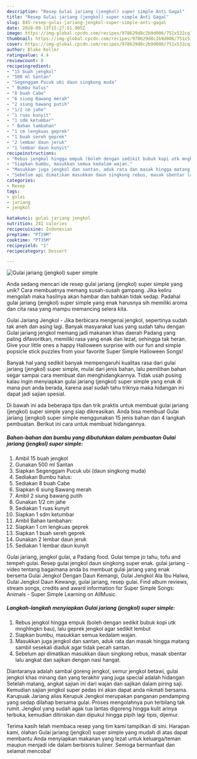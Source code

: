 ```yaml
---
description: "Resep Gulai jariang (jengkol) super simple Anti Gagal"
title: "Resep Gulai jariang (jengkol) super simple Anti Gagal"
slug: 845-resep-gulai-jariang-jengkol-super-simple-anti-gagal
date: 2020-09-13T15:27:51.905Z
image: https://img-global.cpcdn.com/recipes/978629d8c2b9d006/751x532cq70/gulai-jariang-jengkol-super-simple-foto-resep-utama.jpg
thumbnail: https://img-global.cpcdn.com/recipes/978629d8c2b9d006/751x532cq70/gulai-jariang-jengkol-super-simple-foto-resep-utama.jpg
cover: https://img-global.cpcdn.com/recipes/978629d8c2b9d006/751x532cq70/gulai-jariang-jengkol-super-simple-foto-resep-utama.jpg
author: Blake Keller
ratingvalue: 4.4
reviewcount: 8
recipeingredient:
- "15 buah jengkol"
- "500 ml Santan"
- "Segenggam Pucuk ubi daun singkong muda"
- " Bumbu halus"
- "8 buah Cabe"
- "6 siung Bawang merah"
- "2 siung bawang putih"
- "1/2 cm jahe"
- "1 ruas kunyit"
- "1 sdm ketumbar"
- " Bahan tambahan"
- "1 cm lengkuas geprek"
- "1 buah sereh geprek"
- "2 lembar daun jeruk"
- "1 lembar daun kunyit"
recipeinstructions:
- "Rebus jengkol hingga empuk (boleh dengan sedikit bubuk kopi utk mnghlngkn bau), lalu geprek jengkol agar sedikit lembut"
- "Siapkan bumbu, masukkan semua kedalam wajan."
- "Masukkan juga jengkol dan santan, aduk rata dan masak hingga matang sambil sesekali diaduk agar tidak pecah santan."
- "Sebelum api dimatikan masukkan daun singkong rebus, masak sbentar lalu angkat dan sajikan dengan nasi hangat."
categories:
- Resep
tags:
- gulai
- jariang
- jengkol

katakunci: gulai jariang jengkol 
nutrition: 241 calories
recipecuisine: Indonesian
preptime: "PT29M"
cooktime: "PT35M"
recipeyield: "1"
recipecategory: Dessert

---
```



![Gulai jariang (jengkol) super simple](https://img-global.cpcdn.com/recipes/978629d8c2b9d006/751x532cq70/gulai-jariang-jengkol-super-simple-foto-resep-utama.jpg)

Anda sedang mencari ide resep gulai jariang (jengkol) super simple yang unik? Cara membuatnya memang susah-susah gampang. Jika keliru mengolah maka hasilnya akan hambar dan bahkan tidak sedap. Padahal gulai jariang (jengkol) super simple yang enak harusnya sih memiliki aroma dan cita rasa yang mampu memancing selera kita.

Gulai Jariang Jengkol - Jika berbicara mengenai jengkol, sepertinya sudah tak aneh dan asing lagi. Banyak masyarakat luas yang sudah tahu dengan Gulai jariang jengkol memang jadi makanan khas daerah Padang yang paling difavoritkan, memiliki rasa yang enak dan lezat, sehingga tak heran. Give your little ones a happy Halloween surprise with our fun and simple popsicle stick puzzles from your favorite Super Simple Halloween Songs!

Banyak hal yang sedikit banyak mempengaruhi kualitas rasa dari gulai jariang (jengkol) super simple, mulai dari jenis bahan, lalu pemilihan bahan segar sampai cara membuat dan menghidangkannya. Tidak usah pusing kalau ingin menyiapkan gulai jariang (jengkol) super simple yang enak di mana pun anda berada, karena asal sudah tahu triknya maka hidangan ini dapat jadi sajian spesial.


Di bawah ini ada beberapa tips dan trik praktis untuk membuat gulai jariang (jengkol) super simple yang siap dikreasikan. Anda bisa membuat Gulai jariang (jengkol) super simple menggunakan 15 jenis bahan dan 4 langkah pembuatan. Berikut ini cara untuk membuat hidangannya.

<!--inarticleads1-->

##### Bahan-bahan dan bumbu yang dibutuhkan dalam pembuatan Gulai jariang (jengkol) super simple:

1. Ambil 15 buah jengkol
1. Gunakan 500 ml Santan
1. Siapkan Segenggam Pucuk ubi (daun singkong muda)
1. Sediakan  Bumbu halus:
1. Sediakan 8 buah Cabe
1. Siapkan 6 siung Bawang merah
1. Ambil 2 siung bawang putih
1. Gunakan 1/2 cm jahe
1. Sediakan 1 ruas kunyit
1. Siapkan 1 sdm ketumbar
1. Ambil  Bahan tambahan:
1. Siapkan 1 cm lengkuas geprek
1. Siapkan 1 buah sereh geprek
1. Gunakan 2 lembar daun jeruk
1. Sediakan 1 lembar daun kunyit


Gulai jariang, jengkol gulai, a Padang food. Gulai tempe jo tahu, tofu and tempeh gulai. Resep gulai jengkol daun singkong super enak. gulai jariang - video tentang bagaimana anda bs membuat gulai jariang yang enak berserta Gulai Jengkol Dengan Daun Kemangi, Gulai Jengkol Ala Ibu Halwa, Gulai Jengkol Daun Kewangi, gulai jariang, resep gulai. Find album reviews, stream songs, credits and award information for Super Simple Songs: Animals - Super Simple Learning on AllMusic. 

<!--inarticleads2-->

##### Langkah-langkah menyiapkan Gulai jariang (jengkol) super simple:

1. Rebus jengkol hingga empuk (boleh dengan sedikit bubuk kopi utk mnghlngkn bau), lalu geprek jengkol agar sedikit lembut
1. Siapkan bumbu, masukkan semua kedalam wajan.
1. Masukkan juga jengkol dan santan, aduk rata dan masak hingga matang sambil sesekali diaduk agar tidak pecah santan.
1. Sebelum api dimatikan masukkan daun singkong rebus, masak sbentar lalu angkat dan sajikan dengan nasi hangat.


Diantaranya adalah sambal goreng jengkol, semur jengkol betawi, gulai jengkol khas minang dan yang terakhir yang juga special adalah hidangan Setelah matang, angkat sajian ini dari wajan dan sajikan dalam piring saji. Kemudian sajian jengkol super pedas ini akan dapat anda nikmati bersama. Karupuak Jariang alias Kerupuk Jengkol merupakan panganan pendamping yang sedap dilahap bersama gulai. Proses mengolahnya pun terbilang tak rumit. Jengkol yang sudah agak tua lantas digoreng hingga kulit arinya terbuka, kemudian ditiriskan dan dipukul hingga pipih lagi tipis, dijemur. 

Terima kasih telah membaca resep yang tim kami tampilkan di sini. Harapan kami, olahan Gulai jariang (jengkol) super simple yang mudah di atas dapat membantu Anda menyiapkan makanan yang lezat untuk keluarga/teman maupun menjadi ide dalam berbisnis kuliner. Semoga bermanfaat dan selamat mencoba!
